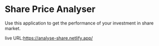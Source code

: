 # Share Price Analyser
 
 Use this application to get the performance of your investment in share market.
 
 live URL:https://analyse-share.netlify.app/

